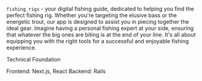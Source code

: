 `fishing_rigs` - your digital fishing guide, dedicated to helping you find the perfect fishing rig. Whether you're targeting the elusive bass or the energetic trout, our app is designed to assist you in piecing together the ideal gear. Imagine having a personal fishing expert at your side, ensuring that whatever the big ones are biting is at the end of your line. It's all about equipping you with the right tools for a successful and enjoyable fishing experience.

Technical Foundation

Frontend: Next.js, React
Backend: Rails
